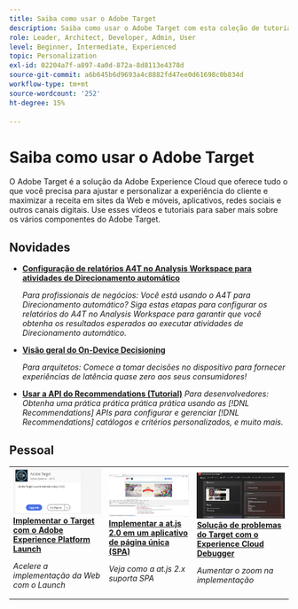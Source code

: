 ```yaml
---
title: Saiba como usar o Adobe Target
description: Saiba como usar o Adobe Target com esta coleção de tutoriais e vídeos que abrangem todos os seus componentes. Use o poder do Adobe Target de forma eficaz.
role: Leader, Architect, Developer, Admin, User
level: Beginner, Intermediate, Experienced
topic: Personalization
exl-id: 02204a7f-a897-4a0d-872a-8d8113e4378d
source-git-commit: a6b645b6d9693a4c8882fd47ee0d61698c0b834d
workflow-type: tm+mt
source-wordcount: '252'
ht-degree: 15%

---
```


# Saiba como usar o Adobe Target

O Adobe Target é a solução da Adobe Experience Cloud que oferece tudo o que você precisa para ajustar e personalizar a experiência do cliente e maximizar a receita em sites da Web e móveis, aplicativos, redes sociais e outros canais digitais. Use esses vídeos e tutoriais para saber mais sobre os vários componentes do Adobe Target.

## Novidades

* **[Configuração de relatórios A4T no Analysis Workspace para atividades de Direcionamento automático](integrations/set-up-a4t-reports-in-analysis-workspace-for-auto-target-activities.md)**

   *Para profissionais de negócios: Você está usando o A4T para Direcionamento automático? Siga estas etapas para configurar os relatórios do A4T no Analysis Workspace para garantir que você obtenha os resultados esperados ao executar atividades de Direcionamento automático.*
* **[Visão geral do On-Device Decisioning](implementation/on-device-decisioning-overview.md)**

   *Para arquitetos: Comece a tomar decisões no dispositivo para fornecer experiências de latência quase zero aos seus consumidores!*
* **[Usar a API do Recommendations (Tutorial)](recommendations-api-tutorial/recs-api-overview.md)**
   *Para desenvolvedores: Obtenha uma prática prática prática prática usando as  [!DNL Recommendations] APIs para configurar e gerenciar  [!DNL Recommendations] catálogos e critérios personalizados, e muito mais.*

<!--* **[Implement Adobe Target with Adobe Mobile Services SDK v4 for Android (Tutorial)](mobile-v4/overview.md)**
    *For developers who are already using Adobe Mobile Services SDK v4: learn how to start personalizing app experiences with Adobe Target. These steps are provided as legacy user support.*<!-- Concepts learned here are also applicable to Adobe Experience Platform Mobile SDK (v5).-->

<!--* **[Use Recommendations Offers (Video)](recommendations/use-recommendations-offers.md)**
    *For all Target Users: Learn how to use product recommendations in A/B and Experience Targeting Activities.*-->

<!--
* **[Create a Recommendations Activity (Video)](recommendations/create-a-recommendations-activity.md)**
    <br>
    *Recommend products to your customers at scale with this Premium feature.* -->

## Pessoal

<table>
<tr>
  <td>
    <a href="https://experienceleague.adobe.com/docs/launch-learn/implementing-in-websites-with-launch/implement-solutions/target.html?lang=en">
      <img alt="Implementar o Target com o Adobe Experience Platform Launch" src="assets/launch_referencearchitectureguides.png" />
    </a>
    <div>
      <a href="https://experienceleague.adobe.com/docs/launch-learn/implementing-in-websites-with-launch/implement-solutions/target.html?lang=en">
    <strong>Implementar o Target com o Adobe Experience Platform Launch</strong>
    </a>
    </div>
    <p>
    <em>Acelere a implementação da Web com o Launch</em>
    <p>
  </td>
  <td>
    <a href="implementation/implement-atjs-20-in-a-single-page-application.md">
      <img alt="Implementar a at.js 2.0 em um aplicativo de página única (SPA)" src="assets/implementing_adobetargetsatjs20inasinglepageapplicationspa.png" />
    </a>
    <div>
      <a href="implementation/implement-atjs-20-in-a-single-page-application.md">
    <strong>Implementar a at.js 2.0 em um aplicativo de página única (SPA)</strong>
    </a>
    </div>
    <p>
    <em>Veja como a at.js 2.x suporta SPA</em>
    <p>
  </td>
  <td>
    <a href="troubleshooting/troubleshoot-with-the-experience-cloud-debugger.md">
      <img alt="Solução de problemas do Target com o Experience Cloud Debugger" src="assets/using_the_experienceclouddebuggerwithadobetarget.png" />
    </a>
    <div>
      <a href="troubleshooting/troubleshoot-with-the-experience-cloud-debugger.md">
    <strong>Solução de problemas do Target com o Experience Cloud Debugger</strong>
    </a>
    </div>
    <p>
    <em>Aumentar o zoom na implementação</em>
    <p>
  </td>
</tr>
</table>
